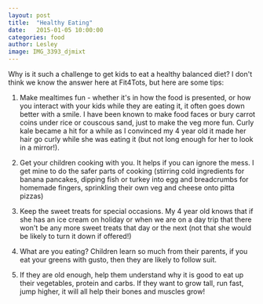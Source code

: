 ```yaml
---
layout: post
title:  "Healthy Eating"
date:   2015-01-05 10:00:00
categories: food
author: Lesley
image: IMG_3393_djmixt
---
```


Why is it such a challenge to get kids to eat a healthy balanced diet? I don't think we know the answer here at Fit4Tots, but here are some tips: 

1. Make mealtimes fun - whether it's in how the food is presented, or how you interact with your kids while they are eating it, it often goes down better with a smile. I have been known to make food faces or bury carrot coins under rice or couscous sand, just to make the veg more fun. Curly kale became a hit for a while as I convinced my 4 year old it made her hair go curly while she was eating it (but not long enough for her to look in a mirror!).

1. Get your children cooking with you. It helps if you can ignore the mess. I get mine to do the safer parts of cooking (stirring cold ingredients for banana pancakes, dipping fish or turkey into egg and breadcrumbs for homemade fingers, sprinkling their own veg and cheese onto pitta pizzas)

1. Keep the sweet treats for special occasions. My 4 year old knows that if she has an ice cream on holiday or when we are on a day trip that there won't be any more sweet treats that day or the next (not that she would be likely to turn it down if offered!)

1. What are you eating? Children learn so much from their parents, if you eat your greens with gusto, then they are likely to follow suit. 

1. If they are old enough, help them understand why it is good to eat up their vegetables, protein and carbs. If they want to grow tall, run fast, jump higher, it will all help their bones and muscles grow!
